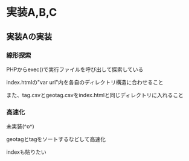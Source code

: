 # 実装A,B,C
## 実装Aの実装
### 線形探索
PHPからexec()で実行ファイルを呼び出して探索している

index.htmlの"var url"内を各自のディレクトリ構造に合わせること

また、tag.csvとgeotag.csvをindex.htmlと同じディレクトリに入れること
### 高速化
未実装(^o^)

geotagとtagをソートするなどして高速化

indexも貼りたい
